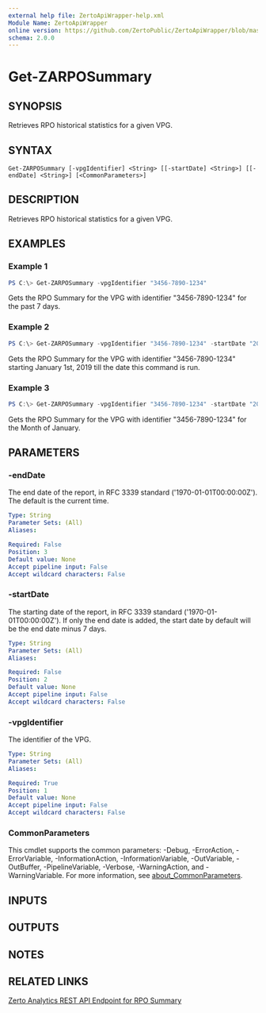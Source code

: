 ```yaml
---
external help file: ZertoApiWrapper-help.xml
Module Name: ZertoApiWrapper
online version: https://github.com/ZertoPublic/ZertoApiWrapper/blob/master/docs/Get-ZAMonitoring.md
schema: 2.0.0
---
```


# Get-ZARPOSummary

## SYNOPSIS

Retrieves RPO historical statistics for a given VPG.

## SYNTAX

```
Get-ZARPOSummary [-vpgIdentifier] <String> [[-startDate] <String>] [[-endDate] <String>] [<CommonParameters>]
```

## DESCRIPTION

Retrieves RPO historical statistics for a given VPG.

## EXAMPLES

### Example 1
```powershell
PS C:\> Get-ZARPOSummary -vpgIdentifier "3456-7890-1234"
```

Gets the RPO Summary for the VPG with identifier "3456-7890-1234" for the past 7 days.

### Example 2
```powershell
PS C:\> Get-ZARPOSummary -vpgIdentifier "3456-7890-1234" -startDate "2019-01-01T00:00:00"
```

Gets the RPO Summary for the VPG with identifier "3456-7890-1234" starting January 1st, 2019 till the date this command is run.

### Example 3
```powershell
PS C:\> Get-ZARPOSummary -vpgIdentifier "3456-7890-1234" -startDate "2019-01-01T00:00:00" -endDate "2019-02-01T00:00:00"
```

Gets the RPO Summary for the VPG with identifier "3456-7890-1234" for the Month of January.

## PARAMETERS

### -endDate
The end date of the report, in RFC 3339 standard ('1970-01-01T00:00:00Z').
The default is the current time.

```yaml
Type: String
Parameter Sets: (All)
Aliases:

Required: False
Position: 3
Default value: None
Accept pipeline input: False
Accept wildcard characters: False
```

### -startDate
The starting date of the report, in RFC 3339 standard ('1970-01-01T00:00:00Z').
If only the end date is added, the start date by default will be the end date minus 7 days.

```yaml
Type: String
Parameter Sets: (All)
Aliases:

Required: False
Position: 2
Default value: None
Accept pipeline input: False
Accept wildcard characters: False
```

### -vpgIdentifier
The identifier of the VPG.

```yaml
Type: String
Parameter Sets: (All)
Aliases:

Required: True
Position: 1
Default value: None
Accept pipeline input: False
Accept wildcard characters: False
```

### CommonParameters
This cmdlet supports the common parameters: -Debug, -ErrorAction, -ErrorVariable, -InformationAction, -InformationVariable, -OutVariable, -OutBuffer, -PipelineVariable, -Verbose, -WarningAction, and -WarningVariable. For more information, see [about_CommonParameters](http://go.microsoft.com/fwlink/?LinkID=113216).

## INPUTS

## OUTPUTS

## NOTES

## RELATED LINKS

[Zerto Analytics REST API Endpoint for RPO Summary](https://docs.api.zerto.com/#/RPO_Reports/get_v2_reports_rpo_summary)
